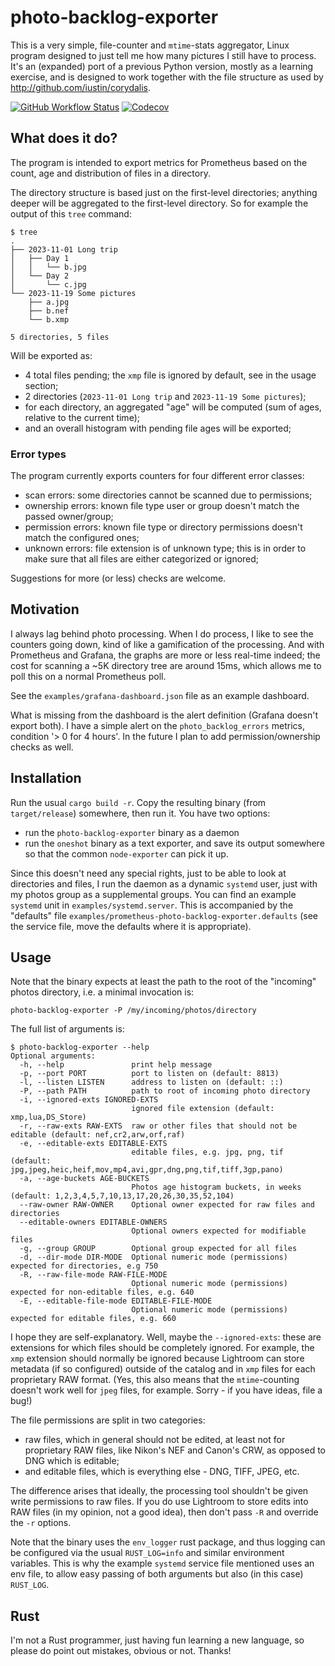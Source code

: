 # photo-backlog-exporter

This is a very simple, file-counter and `mtime`-stats aggregator,
Linux program designed to just tell me how many pictures I still have
to process. It's an (expanded) port of a previous Python version,
mostly as a learning exercise, and is designed to work together with
the file structure as used by <http://github.com/iustin/corydalis>.

[![GitHub Workflow Status](https://img.shields.io/github/actions/workflow/status/iustin/photo-backlog-exporter/rust.yml?branch=main)](https://github.com/iustin/pyxattr/actions/workflows/ci.yml)
[![`Codecov`](https://img.shields.io/codecov/c/github/iustin/photo-backlog-exporter)](https://codecov.io/gh/iustin/photo-backlog-exporter)

## What does it do?

The program is intended to export metrics for Prometheus based on the
count, age and distribution of files in a directory.

The directory structure is based just on the first-level directories; anything
deeper will be aggregated to the first-level directory. So for example
the output of this `tree` command:

```shell
$ tree
.
├── 2023-11-01 Long trip
│   ├── Day 1
│   │   └── b.jpg
│   └── Day 2
│       └── c.jpg
└── 2023-11-19 Some pictures
    ├── a.jpg
    ├── b.nef
    └── b.xmp

5 directories, 5 files
```

Will be exported as:

- 4 total files pending; the `xmp` file is ignored by default, see in
  the usage section;
- 2 directories (`2023-11-01 Long trip` and `2023-11-19 Some
  pictures`);
- for each directory, an aggregated "age" will be computed (sum of
  ages, relative to the current time);
- and an overall histogram with pending file ages will be exported;

### Error types

The program currently exports counters for four different error classes:

- scan errors: some directories cannot be scanned due to permissions;
- ownership errors: known file type user or group doesn't match the passed
  owner/group;
- permission errors: known file type or directory permissions doesn't match the
  configured ones;
- unknown errors: file extension is of unknown type; this is in order to make
  sure that all files are either categorized or ignored;

Suggestions for more (or less) checks are welcome.

## Motivation

I always lag behind photo processing. When I do process, I like to see
the counters going down, kind of like a gamification of the
processing. And with Prometheus and Grafana, the graphs are more or
less real-time indeed; the cost for scanning a ~5K directory tree are
around 15ms, which allows me to poll this on a normal Prometheus poll.

See the `examples/grafana-dashboard.json` file as an example
dashboard.

What is missing from the dashboard is the alert definition (Grafana
doesn't export both). I have a simple alert on the
`photo_backlog_errors` metrics, condition  '> 0 for 4 hours'. In the
future I plan to add permission/ownership checks as well.

## Installation

Run the usual `cargo build -r`. Copy the resulting binary (from
`target/release`) somewhere, then run it. You have two options:

- run the `photo-backlog-exporter` binary as a daemon
- run the `oneshot` binary as a text exporter, and save its
  output somewhere so that the common `node-exporter` can pick it up.

Since this doesn't need any special rights, just to be able to look at
directories and files, I run the daemon as a dynamic `systemd` user,
just with my photos group as a supplemental groups. You can find an
example `systemd` unit in `examples/systemd.server`. This is accompanied
by the "defaults" file
`examples/prometheus-photo-backlog-exporter.defaults` (see the service
file, move the defaults where it is appropriate).

## Usage

Note that the binary expects at least the path to the root of the
"incoming" photos directory, i.e. a minimal invocation is:

```shell
photo-backlog-exporter -P /my/incoming/photos/directory
```

The full list of arguments is:

```shell
$ photo-backlog-exporter --help
Optional arguments:
  -h, --help               print help message
  -p, --port PORT          port to listen on (default: 8813)
  -l, --listen LISTEN      address to listen on (default: ::)
  -P, --path PATH          path to root of incoming photo directory
  -i, --ignored-exts IGNORED-EXTS
                           ignored file extension (default: xmp,lua,DS_Store)
  -r, --raw-exts RAW-EXTS  raw or other files that should not be editable (default: nef,cr2,arw,orf,raf)
  -e, --editable-exts EDITABLE-EXTS
                           editable files, e.g. jpg, png, tif (default: jpg,jpeg,heic,heif,mov,mp4,avi,gpr,dng,png,tif,tiff,3gp,pano)
  -a, --age-buckets AGE-BUCKETS
                           Photos age histogram buckets, in weeks (default: 1,2,3,4,5,7,10,13,17,20,26,30,35,52,104)
  --raw-owner RAW-OWNER    Optional owner expected for raw files and directories
  --editable-owners EDITABLE-OWNERS
                           Optional owners expected for modifiable files
  -g, --group GROUP        Optional group expected for all files
  -d, --dir-mode DIR-MODE  Optional numeric mode (permissions) expected for directories, e.g 750
  -R, --raw-file-mode RAW-FILE-MODE
                           Optional numeric mode (permissions) expected for non-editable files, e.g. 640
  -E, --editable-file-mode EDITABLE-FILE-MODE
                           Optional numeric mode (permissions) expected for editable files, e.g. 660
```

I hope they are self-explanatory. Well, maybe the `--ignored-exts`:
these are extensions for which files should be completely
ignored. For example, the `xmp` extension should normally be ignored
because Lightroom can store metadata (if so configured) outside of the
catalog and in `xmp` files for each proprietary RAW format. (Yes, this
also means that the `mtime`-counting doesn't work well for `jpeg` files,
for example. Sorry - if you have ideas, file a bug!)

The file permissions are split in two categories:

- raw files, which in general should not be edited, at least not for proprietary
  RAW files, like Nikon's NEF and Canon's CRW, as opposed to DNG which is
  editable;
- and editable files, which is everything else - DNG, TIFF, JPEG, etc.

The difference arises that ideally, the processing tool shouldn't be given write
permissions to raw files. If you do use Lightroom to store edits into RAW files
(in my opinion, not a good idea), then don't pass `-R` and override the `-r`
options.

Note that the binary uses the `env_logger` rust package, and thus
logging can be configured via the usual `RUST_LOG=info` and similar
environment variables. This is why the example `systemd` service file
mentioned uses an env file, to allow easy passing of both arguments but
also (in this case) `RUST_LOG`.

## Rust

I'm not a Rust programmer, just having fun learning a new language, so
please do point out mistakes, obvious or not. Thanks!

